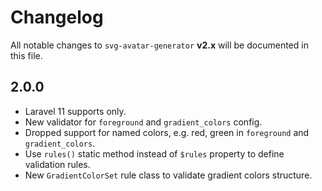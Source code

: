 # Changelog

All notable changes to `svg-avatar-generator` **v2.x** will be documented in this file.

## 2.0.0

- Laravel 11 supports only.
- New validator for `foreground` and `gradient_colors` config.
- Dropped support for named colors, e.g. red, green in `foreground` and `gradient_colors`.
- Use `rules()` static method instead of `$rules` property to define validation rules.
- New `GradientColorSet` rule class to validate gradient colors structure.
